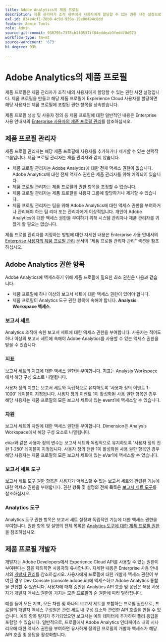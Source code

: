 ```yaml
---
title: Adobe Analytics의 제품 프로필
description: 제품 관리자가 조직 내부에서 사용자에게 할당할 수 있는 권한 사전 설정으로 제품 프로필을 활용할 수 있는 방법에 대해 알아봅니다.
exl-id: 834e4cf1-20b0-4c9d-939a-19e00494c8dd
feature: Admin Tools
role: Admin
source-git-commit: 938795c7378cb1f0537ff84eddeab3feddf8d073
workflow-type: tm+mt
source-wordcount: '673'
ht-degree: 93%

---
```


# Adobe Analytics의 제품 프로필

제품 프로필은 제품 관리자가 조직 내의 사용자에게 할당할 수 있는 권한 사전 설정입니다. 제품 프로필을 만들고 해당 제품 프로필에 Experience Cloud 사용자를 할당하면 해당 사용자는 제품 프로필에 포함된 권한 항목을 상속받습니다.

제품 프로필 생성 및 사용자 정의 등 제품 프로필에 대한 일반적인 내용은 Enterprise 사용 안내서의 [Enterprise 사용자의 제품 프로필 관리](https://helpx.adobe.com/enterprise/using/manage-product-profiles.html)를 참조하십시오.

## 제품 프로필 관리자

제품 프로필 관리자는 해당 제품 프로필에 사용자를 추가하거나 제거할 수 있는 선택적 그룹입니다. 제품 프로필 관리자는 제품 관리자와 같지 않습니다.

* 제품 프로필 관리자는 Adobe Analytics에 대한 전체 액세스 권한이 없습니다. Adobe Analytics에 대한 전체 액세스 권한은 제품 관리자를 위해 예약되어 있습니다.
* 제품 프로필 관리자는 제품 프로필의 권한 항목을 조정할 수 없습니다.
* 제품 프로필 관리자는 제품 프로필을 사용자 그룹에 할당하거나 제거할 수 있습니다.
* 제품 프로필 관리자는 팀을 위해 Adobe Analytics에 대한 액세스 권한을 부여하거나 관리해야 하는 팀 리더 또는 관리자에게 이상적입니다. 개인이 Adobe Analytics에 대한 액세스 권한을 부여하기 위해 시스템 관리자나 제품 관리자를 귀찮게 할 필요는 없습니다.

제품 프로필 관리자를 지정하는 방법에 대한 자세한 내용은 Enterprise 사용 안내서의 [Enterprise 사용자의 제품 프로필 관리](https://helpx.adobe.com/enterprise/using/manage-product-profiles.html) 문서의 “제품 프로필 관리자 관리”
섹션을 참조하십시오.

## Adobe Analytics 권한 항목

Adobe Analytics에 액세스하기 위해 제품 프로필에 필요한 최소 권한은 다음과 같습니다.

* 제품 프로필에 하나 이상의 보고서 세트에 대한 액세스 권한이 있어야 합니다.
* 제품 프로필이 Analytics 도구 권한 항목에 속해야 합니다. **Analysis Workspace 액세스**.

### 보고서 세트

Analytics 조직에 속한 보고서 세트에 대한 액세스 권한을 부여합니다. 사용자는 적어도 하나 이상의 보고서 세트에 속해야 Adobe Analytics를 사용할 수 있는 액세스 권한을 받을 수 있습니다.

### 지표

보고서 세트의 지표에 대한 액세스 권한을 부여합니다. 지표는 Analysis Workspace에서 해당 구성 요소로 나열됩니다.

사용자 정의 지표는 보고서 세트와 독립적으로 유지하도록 &#39;사용자 정의 이벤트 1-1000&#39; 레이블이 지정됩니다. 사용자 정의 이벤트 1이 활성화된 사용 권한 항목인 경우 해당 사용자는 제품 프로필의 모든 보고서 세트에 있는 event1에 액세스할 수 있습니다.

### 차원

보고서 세트의 차원에 대한 액세스 권한을 부여합니다. Dimension은 Analysis Workspace에서 해당 구성 요소로 나열됩니다.

eVar와 같은 사용자 정의 변수는 보고서 세트와 독립적으로 유지하도록 &#39;사용자 정의 전환 1-250&#39; 레이블이 지정됩니다. 사용자 정의 전환 1이 활성화된 사용 권한 항목인 경우 해당 사용자는 제품 프로필의 모든 보고서 세트에 있는 eVar1에 액세스할 수 있습니다.

### 보고서 세트 도구

보고서 세트 도구 권한 항목은 사용자가 액세스할 수 있는 보고서 세트와 관련된 기능에 대한 액세스 권한을 부여합니다. 권한 항목 및 설명의 전체 목록은 [보고서 세트 도구](report-suite-tools.md)를 참조하십시오.

### Analytics 도구

Analytics 도구 권한 항목은 보고서 세트 설정과 독립적인 기능에 대한 액세스 권한을 부여합니다. 권한 항목 및 설명의 전체 목록은 [Analytics 도구에 대한 제품 프로필 권한](analytics-tools.md)을 참조하십시오.

## 제품 프로필 개발자

개발자는 Adobe Developers에서 Experience Cloud API를 사용할 수 있는 권한이 부여된다는 점을 제외하면 사용자와 유사합니다. 자세한 내용은 Enterprise 사용 안내서의 [개발자 관리](https://helpx.adobe.com/enterprise/using/manage-developers.html)를 참조하십시오. 사용자에게 프로필에 대한 개발자 액세스 권한이 부여된 경우 Dev Console (console.adobe.io)에 액세스하고 Adobe Analytics 통합을 편집할 수 있습니다. 사용자에 대해 승인된 Analytics API 호출 및 응답은 해당 사용자가 개발자 액세스 권한을 가지는 모든 프로필의 순 권한에 따라 달라집니다.

예를 들어 모든 지표, 모든 차원 및 하나의 보고서 세트를 포함하는 프로필 권한으로, 프로필의 개발자 액세스 구성원은 관련 세트 내 구성 요소와 관련한 API 호출을 만들 수 있습니다. 예외 항목 탐지가 추가되었으면 보고서는 예외 데이터에 추가하여 풀러 응답을 포함할 수 있습니다. 일반적으로, 프로필에서 Adobe Analytics 인터페이스 내의 시나리오에 대한 액세스 권한을 부여하면 유사하게 정의된 프로필의 개발자 액세스가 해당 API 호출 및 응답을 활성화합니다.
